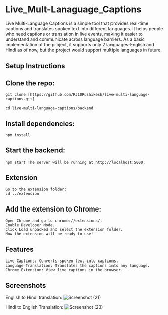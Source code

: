 # Live_Mult-Lanaguage_Captions
 Live Multi-Language Captions is a simple tool that provides real-time captions and translates spoken text into different languages. It helps people who need captions or translation in live events, making it easier to understand and communicate across language barriers. As a basic implementation of the project, it supports only 2 languages-English and Hindi as of now, but the project would support multiple languages in future.

## Setup Instructions

## Clone the repo:

    git clone [https://github.com/RJ10Rushikesh/live-multi-language-captions.git]
    
    cd live-multi-language-captions/backend

## Install dependencies:

    npm install

## Start the backend:

    npm start The server will be running at http://localhost:5000.

## Extension
    Go to the extension folder:
    cd ../extension

## Add the extension to Chrome:
    Open Chrome and go to chrome://extensions/.
    Enable Developer Mode.
    Click Load unpacked and select the extension folder.
    Now the extension will be ready to use!

## Features
    Live Captions: Converts spoken text into captions.
    Language Translation: Translates the captions into any language.
    Chrome Extension: View live captions in the browser.

## Screenshots
English to Hindi translation:
![Screenshot (21)](https://github.com/user-attachments/assets/b8dfefc9-11b0-447e-b1a3-3c2b21835478)

Hindi to English Translation:
![Screenshot (23)](https://github.com/user-attachments/assets/047d08de-30ed-4081-9f68-4691eff9b41a)





